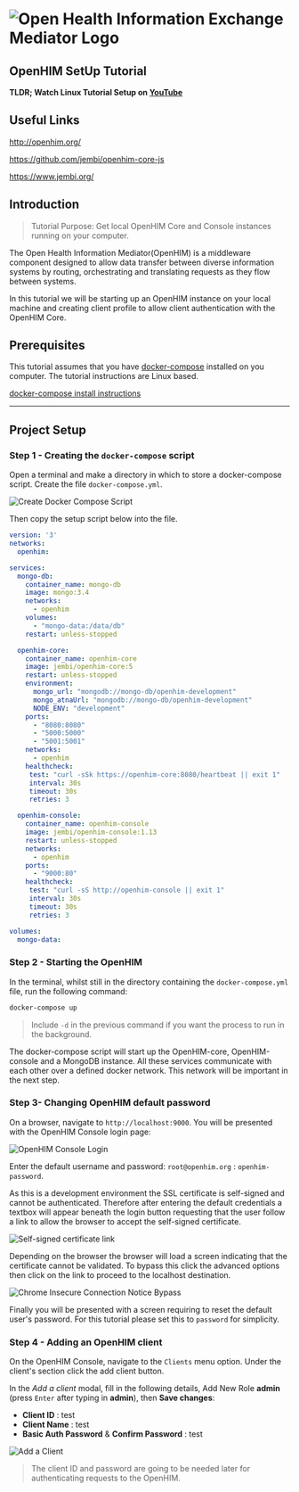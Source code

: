 # ![Open Health Information Exchange Mediator Logo](./startUpImages/openhimLogoGreen.svg)

## **OpenHIM SetUp Tutorial**

**TLDR; Watch Linux Tutorial Setup on [YouTube](https://www.youtube.com/watch?v=)**

## Useful Links

http://openhim.org/

https://github.com/jembi/openhim-core-js

https://www.jembi.org/

## Introduction

> Tutorial Purpose: Get local OpenHIM Core and Console instances running on your computer.

The Open Health Information Mediator(OpenHIM) is a middleware component designed to allow data transfer between diverse information systems by routing, orchestrating and translating requests as they flow between systems.

In this tutorial we will be starting up an OpenHIM instance on your local machine and creating client profile to allow client authentication with the OpenHIM Core.

## Prerequisites

This tutorial assumes that you have [docker-compose](https://docs.docker.com/compose/) installed on you computer. The tutorial instructions are Linux based.

[docker-compose install instructions](https://www.digitalocean.com/community/tutorials/how-to-install-docker-compose-on-ubuntu-18-04)

---

## Project Setup

### Step 1 - Creating the `docker-compose` script

Open a terminal and make a directory in which to store a docker-compose script.
Create the file `docker-compose.yml`.

![Create Docker Compose Script](./startUpImages/dockerCompose.png)

Then copy the setup script below into the file.

```yaml
version: '3'
networks:
  openhim:

services:
  mongo-db:
    container_name: mongo-db
    image: mongo:3.4
    networks:
      - openhim
    volumes:
      - "mongo-data:/data/db"
    restart: unless-stopped

  openhim-core:
    container_name: openhim-core
    image: jembi/openhim-core:5
    restart: unless-stopped
    environment:
      mongo_url: "mongodb://mongo-db/openhim-development"
      mongo_atnaUrl: "mongodb://mongo-db/openhim-development"
      NODE_ENV: "development"
    ports:
      - "8080:8080"
      - "5000:5000"
      - "5001:5001"
    networks:
      - openhim
    healthcheck:
     test: "curl -sSk https://openhim-core:8080/heartbeat || exit 1"
     interval: 30s
     timeout: 30s
     retries: 3

  openhim-console:
    container_name: openhim-console
    image: jembi/openhim-console:1.13
    restart: unless-stopped
    networks:
      - openhim
    ports:
      - "9000:80"
    healthcheck:
     test: "curl -sS http://openhim-console || exit 1"
     interval: 30s
     timeout: 30s
     retries: 3

volumes:
  mongo-data:

```

### Step 2 - Starting the OpenHIM

In the terminal, whilst still in the directory containing the `docker-compose.yml` file, run the following command:

```sh
docker-compose up
```

> Include `-d` in the previous command if you want the process to run in the background.

The docker-compose script will start up the OpenHIM-core, OpenHIM-console and a MongoDB instance. All these services communicate with each other over a defined docker network. This network will be important in the next step.

### Step 3- Changing OpenHIM default password

On a browser, navigate to `http://localhost:9000`. You will be presented with the OpenHIM Console login page:

![OpenHIM Console Login](./startUpImages/openhimLogin.png)

Enter the default username and password: `root@openhim.org` : `openhim-password`.

As this is a development environment the SSL certificate is self-signed and cannot be authenticated. Therefore after entering the default credentials a textbox will appear beneath the login button requesting that the user follow a link to allow the browser to accept the self-signed certificate.

![Self-signed certificate link](./startUpImages/selfSignAccept.png)

Depending on the browser the browser will load a screen indicating that the certificate cannot be validated. To bypass this click the advanced options then click on the link to proceed to the localhost destination.

![Chrome Insecure Connection Notice Bypass](./startUpImages/advanced.png)

Finally you will be presented with a screen requiring to reset the default user's password. For this tutorial please set this to `password` for simplicity.

### Step 4 - Adding an OpenHIM client

On the OpenHIM Console, navigate to the `Clients` menu option. Under the client's section click the add client button.

In the *Add a client* modal, fill in the following details, Add New Role **admin** (press `Enter` after typing in **admin**), then **Save changes**:

* **Client ID** : test
* **Client Name** : test
* **Basic Auth Password** & **Confirm Password** : test

![Add a Client](./startUpImages/addClient.png)

> The client ID and password are going to be needed later for authenticating requests to the OpenHIM.

